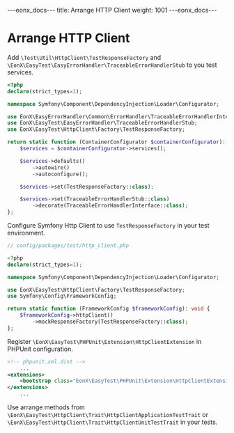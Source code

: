 ---eonx_docs---
title: Arrange HTTP Client
weight: 1001
---eonx_docs---

# Arrange HTTP Client

Add `\Test\Util\HttpClient\TestResponseFactory` and `\EonX\EasyTest\EasyErrorHandler\TraceableErrorHandlerStub`
to you test services.

```php
<?php
declare(strict_types=1);

namespace Symfony\Component\DependencyInjection\Loader\Configurator;

use EonX\EasyErrorHandler\Common\ErrorHandler\TraceableErrorHandlerInterface;
use EonX\EasyTest\EasyErrorHandler\TraceableErrorHandlerStub;
use EonX\EasyTest\HttpClient\Factory\TestResponseFactory;

return static function (ContainerConfigurator $containerConfigurator): void {
    $services = $containerConfigurator->services();

    $services->defaults()
        ->autowire()
        ->autoconfigure();

    $services->set(TestResponseFactory::class);

    $services->set(TraceableErrorHandlerStub::class)
        ->decorate(TraceableErrorHandlerInterface::class);
};
```

Configure Symfony Http Client to use `TestResponseFactory` in your test environment.

```php
// config/packages/test/http_client.php

<?php
declare(strict_types=1);

namespace Symfony\Component\DependencyInjection\Loader\Configurator;

use EonX\EasyTest\HttpClient\Factory\TestResponseFactory;
use Symfony\Config\FrameworkConfig;

return static function (FrameworkConfig $frameworkConfig): void {
    $frameworkConfig->httpClient()
        ->mockResponseFactory(TestResponseFactory::class);
};
```

Register `\EonX\EasyTest\PHPUnit\Extension\HttpClientExtension` in PHPUnit configuration.

```xml
<!-- phpunit.xml.dist -->
    ...
<extensions>
    <bootstrap class="EonX\EasyTest\PHPUnit\Extension\HttpClientExtension"/>
</extensions>
    ...
```

Use arrange methods from `\EonX\EasyTest\HttpClient\Trait\HttpClientApplicationTestTrait`
or `\EonX\EasyTest\HttpClient\Trait\HttpClientUnitTestTrait` in your tests.

